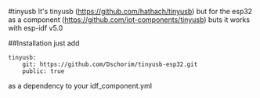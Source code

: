 #tinyusb
It's tinyusb (https://github.com/hathach/tinyusb) but for the esp32 as a component (https://github.com/iot-components/tinyusb)
buts it works with esp-idf v5.0

##Installation
just add
```
tinyusb:
    git: https://github.com/Dschorim/tinyusb-esp32.git
    public: true
```
as a dependency to your idf_component.yml